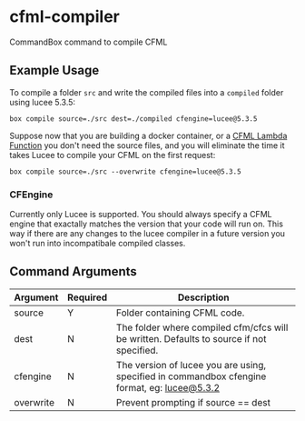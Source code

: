 # cfml-compiler

CommandBox command to compile CFML 

## Example Usage

To compile a folder `src` and write the compiled files into a `compiled` folder using lucee 5.3.5:

    box compile source=./src dest=./compiled cfengine=lucee@5.3.5

Suppose now that you are building a docker container, or a [CFML Lambda Function](https://fuseless.org/) you don't need the source files, and you will eliminate the time it takes Lucee to compile your CFML on the first request:

    box compile source=./src --overwrite cfengine=lucee@5.3.5
    
### CFEngine

Currently only Lucee is supported. You should always specify a CFML engine that exactally matches the version that your code will run on. This way if there are any changes to the lucee compiler in a future version you won't run into incompatibale compiled classes.

## Command Arguments

| Argument  | Required | Description                                                                                  |
|-----------|----------|----------------------------------------------------------------------------------------------|
| source    | Y        | Folder containing CFML code.                                                                 |
| dest      | N        | The folder where compiled cfm/cfcs will be written. Defaults to source if not specified.     |
| cfengine  | N        | The version of lucee you are using, specified in commandbox cfengine format, eg: lucee@5.3.2 |
| overwrite | N        | Prevent prompting if source == dest                                                          |
